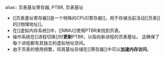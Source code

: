 alias:: 页表基址寄存器, PTBR, 页表基址

- [[页表基址寄存器]]是一个特殊的CPU[[寄存器]]，用于存储当前活动[[页表]]的[[物理地址]]。
- 在[[虚拟内存系统]]中，[[MMU]]使用PTBR来找到页表。
- 操作系统在[[进程切换]]时**更新**PTBR，以指向新进程的页表基址。
  这确保了每个进程都有其独立的虚拟地址空间。
- 由于页表的使用频繁，将其基址存储在[[寄存器]]中可以**加速内存访问**。